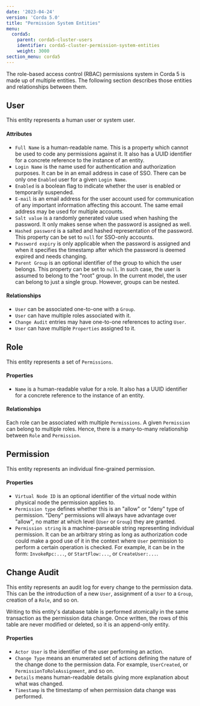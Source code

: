 ```yaml
---
date: '2023-04-24'
version: 'Corda 5.0'
title: "Permission System Entities"
menu:
  corda5:
    parent: corda5-cluster-users
    identifier: corda5-cluster-permission-system-entities
    weight: 3000
section_menu: corda5
---
```


The role-based access control (RBAC) permissions system in Corda 5  is made up of multiple entities.
The following section describes those entities and relationships between them.

## User

This entity represents a human user or system user.

#### Attributes

* `Full Name` is a human-readable name. This is a property which cannot be used to code any permissions against it.
  It also has a UUID identifier for a concrete reference to the instance of an entity.
* `Login Name` is the name used for authentication and authorization purposes. It can be in an email address
  in case of SSO. There can be only one `Enabled` user for a given `Login Name`.
* `Enabled` is a boolean flag to indicate whether the user is enabled or temporarily suspended.
* `E-mail` is an email address for the user account used for communication of any important information
  affecting this account. The same email address may be used for multiple accounts.
* `Salt value` is a randomly generated value used when hashing the password. It only makes sense when the password is
  assigned as well.
* `Hashed password` is a salted and hashed representation of the password.
 This property can be set to `null` for SSO-only accounts.
* `Password expiry` is only applicable when the password is assigned and when it specifies the timestamp after which the password
  is deemed expired and needs changing.
* `Parent Group` is an optional identifier of the group to which the user belongs. This property can be set to `null`. In such
  case, the user is assumed to belong to the "root" group. In the current model, the user can belong to just a
  single group. However, groups can be nested.

#### Relationships

* `User` can be associated one-to-one with a `Group`.
* `User` can have multiple roles associated with it.
* `Change Audit` entries may have one-to-one references to acting `User`.
* `User` can have multiple `Properties` assigned to it.

## Role

This entity represents a set of `Permissions`.

#### Properties

* `Name` is a human-readable value for a role. It also has a UUID identifier for a concrete reference to
  the instance of an entity.

#### Relationships

Each role can be associated with multiple `Permissions`. A given `Permission` can belong to multiple roles. Hence,
there is a many-to-many relationship between `Role` and `Permission`.

## Permission

This entity represents an individual fine-grained permission.

#### Properties

* `Virtual Node ID` is an optional identifier of the virtual node within physical node the permission applies to.
* `Permission type` defines whether this is an "allow" or "deny" type of permission. "Deny" permissions will always
  have advantage over "allow", no matter at which level (`User` or `Group`) they are granted.
* `Permission string` is a machine-parseable string representing individual permission. It can be an arbitrary string as
  long as authorization code could make a good use of it in the context where `User` permission to perform a certain
  operation is checked. For example, it can be in the form: `InvokeRpc:...`, or `StartFlow:...`, or `CreateUser:...`.

## Change Audit

This entity represents an audit log for every change to the permission data. This can be the introduction of a new `User`,
assignment of a `User` to a `Group`, creation of a `Role`, and so on.

Writing to this entity's database table is performed atomically in the same transaction as the permission data change.
Once written, the rows of this table are never modified or deleted, so it is an append-only entity.

#### Properties

* `Actor User` is the identifier of the user performing an action.
* `Change Type` means an enumerated set of actions defining the nature of the change done to the permission data. For example,
  `UserCreated`, or `PermissionToRoleAssignment`, and so on.
* `Details` means human-readable details giving more explanation about what was changed.
* `Timestamp` is the timestamp of when permission data change was performed.
